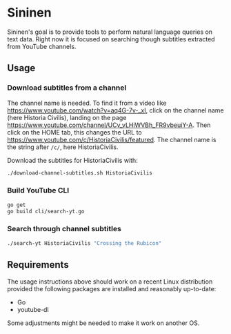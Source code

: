 # Sininen

Sininen's goal is to provide tools to perform natural language queries on text data.
Right now it is focused on searching though subtitles extracted from YouTube channels.

## Usage

### Download subtitles from a channel

The channel name is needed.
To find it from a video like https://www.youtube.com/watch?v=aq4G-7v-_xI, click on the channel name (here Historia Civilis), landing on the page https://www.youtube.com/channel/UCv_vLHiWVBh_FR9vbeuiY-A.
Then click on the HOME tab, this changes the URL to https://www.youtube.com/c/HistoriaCivilis/featured.
The channel name is the string after `/c/`, here HistoriaCivilis.

Download the subtitles for HistoriaCivilis with:
```sh
./download-channel-subtitles.sh HistoriaCivilis
```

### Build YouTube CLI

```sh
go get
go build cli/search-yt.go
```

### Search through channel subtitles

```sh
./search-yt HistoriaCivilis "Crossing the Rubicon"
```

## Requirements

The usage instructions above should work on a recent Linux distribution provided the following packages are installed and reasonably up-to-date:
 - Go
 - youtube-dl

Some adjustments might be needed to make it work on another OS.
